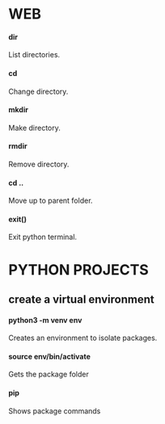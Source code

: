 # WEB

#### dir
List directories.

#### cd
Change directory.

#### mkdir
Make directory.

#### rmdir
Remove directory.

#### cd ..
Move up to parent folder.

#### exit()
Exit python terminal.

# PYTHON PROJECTS

## create a virtual environment

#### python3 -m venv env
Creates an environment to isolate packages.

#### source env/bin/activate
Gets the package folder

#### pip
Shows package commands 
